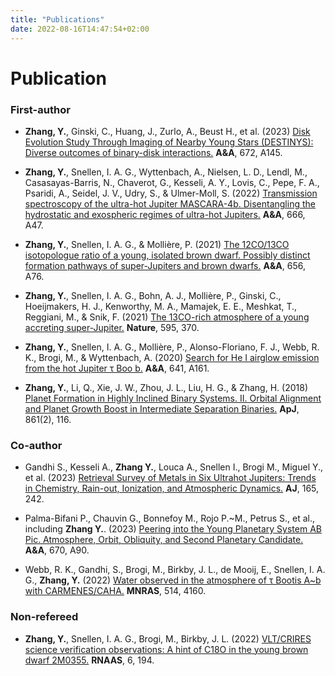 ```yaml
---
title: "Publications"
date: 2022-08-16T14:47:54+02:00
---
```


# Publication

### First-author

* **Zhang, Y.**, Ginski, C., Huang, J., Zurlo, A., Beust H., et al. (2023) [Disk Evolution Study Through Imaging of Nearby Young Stars (DESTINYS): Diverse outcomes of binary-disk interactions.](https://ui.adsabs.harvard.edu/abs/2023arXiv230212824Z/abstract) **A&A**, 672, A145.

* **Zhang, Y.**, Snellen, I. A. G., Wyttenbach, A., Nielsen, L. D., Lendl, M., Casasayas-Barris, N., Chaverot, G., Kesseli, A. Y., Lovis, C., Pepe, F. A., Psaridi, A., Seidel, J. V., Udry, S., & Ulmer-Moll, S. (2022) [Transmission spectroscopy of the ultra-hot Jupiter MASCARA-4b. Disentangling the hydrostatic and exospheric regimes of ultra-hot Jupiters.](https://ui.adsabs.harvard.edu/abs/2022A%26A...666A..47Z/abstract) **A&A**, 666, A47.


* **Zhang, Y.**, Snellen, I. A. G., & Mollière, P. (2021) [The 12CO/13CO isotopologue ratio of a young, isolated brown dwarf. Possibly distinct formation pathways of super-Jupiters and brown dwarfs.](https://ui.adsabs.harvard.edu/abs/2021A%26A...656A..76Z/abstract)  **A&A**, 656, A76.

* **Zhang, Y.**, Snellen, I. A. G., Bohn, A. J., Mollière, P., Ginski, C., Hoeijmakers, H. J., Kenworthy, M. A., Mamajek, E. E., Meshkat, T., Reggiani, M., & Snik, F. (2021) [The 13CO-rich atmosphere of a young accreting super-Jupiter.](https://ui.adsabs.harvard.edu/abs/2021Natur.595..370Z/abstract) **Nature**, 595, 370.

* **Zhang, Y.**, Snellen, I. A. G., Mollière, P., Alonso-Floriano, F. J., Webb, R. K., Brogi, M., & Wyttenbach, A. (2020) [Search for He I airglow emission from the hot Jupiter τ Boo b.](https://ui.adsabs.harvard.edu/abs/2020A%26A...641A.161Z/abstract) **A&A**, 641, A161.

* **Zhang, Y.**, Li, Q., Xie, J. W., Zhou, J. L., Liu, H. G., & Zhang, H. (2018) [Planet Formation in Highly Inclined Binary Systems. II. Orbital Alignment and Planet Growth Boost in Intermediate Separation Binaries.](https://ui.adsabs.harvard.edu/abs/2018ApJ...861..116Z/abstract) **ApJ**, 861(2), 116.

### Co-author

* Gandhi S., Kesseli A., **Zhang Y.**, Louca A., Snellen I., Brogi M., Miguel Y., et al. (2023) [Retrieval Survey of Metals in Six Ultrahot Jupiters: Trends in Chemistry, Rain-out, Ionization, and Atmospheric Dynamics.](https://ui.adsabs.harvard.edu/abs/2023AJ....165..242G/abstract) **AJ**, 165, 242. 

* Palma-Bifani P., Chauvin G., Bonnefoy M., Rojo P.~M., Petrus S., et al., including **Zhang Y.**. (2023) [Peering into the Young Planetary System AB Pic. Atmosphere, Orbit, Obliquity, and Second Planetary Candidate.](https://ui.adsabs.harvard.edu/abs/2023A%26A...670A..90P/abstract) **A&A**, 670, A90.

* Webb, R. K., Gandhi, S., Brogi, M., Birkby, J. L., de Mooij, E., Snellen, I. A. G., **Zhang, Y.** (2022) [Water observed in the atmosphere of τ Bootis A~b with CARMENES/CAHA.](https://ui.adsabs.harvard.edu/abs/2022MNRAS.514.4160W/abstract) **MNRAS**, 514, 4160.


### Non-refereed

* **Zhang, Y.**, Snellen, I. A. G., Brogi, M., Birkby, J. L. (2022) [VLT/CRIRES science verification observations: A hint of C18O in the young brown dwarf 2M0355.](https://ui.adsabs.harvard.edu/abs/2022RNAAS...6..194Z/abstract) **RNAAS**, 6, 194.
